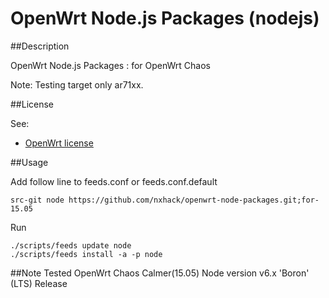 # OpenWrt Node.js Packages (nodejs)

##Description

OpenWrt Node.js Packages : for OpenWrt Chaos

Note: Testing target only ar71xx.

##License

See:
- [OpenWrt license](http://wiki.openwrt.org/about/license)

##Usage

Add follow line to feeds.conf or feeds.conf.default
```
src-git node https://github.com/nxhack/openwrt-node-packages.git;for-15.05
```

Run
```
./scripts/feeds update node
./scripts/feeds install -a -p node
```

##Note
Tested OpenWrt Chaos Calmer(15.05)
Node version v6.x 'Boron' (LTS) Release

